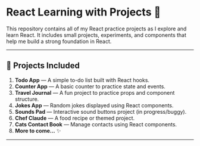 # React Learning with Projects 🚀

This repository contains all of my React practice projects as I explore and learn React. It includes small projects, experiments, and components that help me build a strong foundation in React.

---

## 📁 Projects Included

1. **Todo App** — A simple to-do list built with React hooks.
2. **Counter App** — A basic counter to practice state and events.
3. **Travel Journal** — A fun project to practice props and component structure.
4. **Jokes App** — Random jokes displayed using React components.
5. **Sounds Pad** — Interactive sound buttons project (in progress/buggy).
6. **Chef Claude** — A food recipe or themed project.
7. **Cats Contact Book** — Manage contacts using React components.
8. **More to come...** ✨

---

